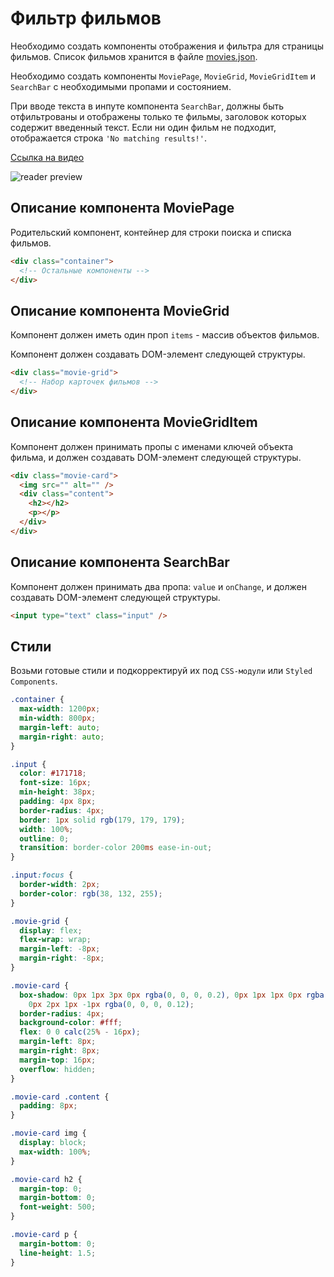 # Фильтр фильмов

Необходимо создать компоненты отображения и фильтра для страницы фильмов. Список
фильмов хранится в файле [movies.json](./movies.json).

Необходимо создать компоненты `MoviePage`, `MovieGrid`, `MovieGridItem` и
`SearchBar` с необходимыми пропами и состоянием.

При вводе текста в инпуте компонента `SearchBar`, должны быть отфильтрованы и
отображены только те фильмы, заголовок которых содержит введенный текст. Если ни
один фильм не подходит, отображается строка `'No matching results!'`.

[Ссылка на видео](https://take.ms/Abnv1)

![reader preview](./mockup/preview.png)

## Описание компонента MoviePage

Родительский компонент, контейнер для строки поиска и списка фильмов.

```html
<div class="container">
  <!-- Остальные компоненты -->
</div>
```

## Описание компонента MovieGrid

Компонент должен иметь один проп `items` - массив объектов фильмов.

Компонент должен создавать DOM-элемент следующей структуры.

```html
<div class="movie-grid">
  <!-- Набор карточек фильмов -->
</div>
```

## Описание компонента MovieGridItem

Компонент должен принимать пропы с именами ключей объекта фильма, и должен
создавать DOM-элемент следующей структуры.

```html
<div class="movie-card">
  <img src="" alt="" />
  <div class="content">
    <h2></h2>
    <p></p>
  </div>
</div>
```

## Описание компонента SearchBar

Компонент должен принимать два пропа: `value` и `onChange`, и должен создавать
DOM-элемент следующей структуры.

```html
<input type="text" class="input" />
```

## Стили

Возьми готовые стили и подкорректируй их под `CSS-модули` или
`Styled Components`.

```css
.container {
  max-width: 1200px;
  min-width: 800px;
  margin-left: auto;
  margin-right: auto;
}

.input {
  color: #171718;
  font-size: 16px;
  min-height: 38px;
  padding: 4px 8px;
  border-radius: 4px;
  border: 1px solid rgb(179, 179, 179);
  width: 100%;
  outline: 0;
  transition: border-color 200ms ease-in-out;
}

.input:focus {
  border-width: 2px;
  border-color: rgb(38, 132, 255);
}

.movie-grid {
  display: flex;
  flex-wrap: wrap;
  margin-left: -8px;
  margin-right: -8px;
}

.movie-card {
  box-shadow: 0px 1px 3px 0px rgba(0, 0, 0, 0.2), 0px 1px 1px 0px rgba(0, 0, 0, 0.14),
    0px 2px 1px -1px rgba(0, 0, 0, 0.12);
  border-radius: 4px;
  background-color: #fff;
  flex: 0 0 calc(25% - 16px);
  margin-left: 8px;
  margin-right: 8px;
  margin-top: 16px;
  overflow: hidden;
}

.movie-card .content {
  padding: 8px;
}

.movie-card img {
  display: block;
  max-width: 100%;
}

.movie-card h2 {
  margin-top: 0;
  margin-bottom: 0;
  font-weight: 500;
}

.movie-card p {
  margin-bottom: 0;
  line-height: 1.5;
}
```

